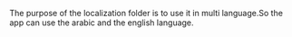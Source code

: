 The purpose of the localization folder is to use it in multi language.So the app can use the
 arabic and the english language.